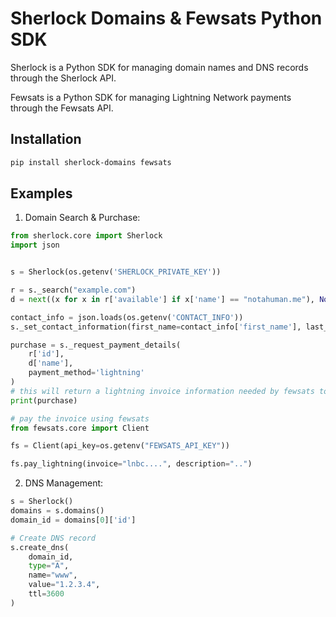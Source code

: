 # Sherlock Domains & Fewsats Python SDK

Sherlock is a Python SDK for managing domain names and DNS records through the Sherlock API.

Fewsats is a Python SDK for managing Lightning Network payments through the Fewsats API.
## Installation

```sh
pip install sherlock-domains fewsats
```
## Examples
1. Domain Search & Purchase:
```python
from sherlock.core import Sherlock
import json


s = Sherlock(os.getenv('SHERLOCK_PRIVATE_KEY'))

r = s._search("example.com")
d = next((x for x in r['available'] if x['name'] == "notahuman.me"), None)

contact_info = json.loads(os.getenv('CONTACT_INFO'))
s._set_contact_information(first_name=contact_info['first_name'], last_name=contact_info['last_name'], email=contact_info['email'], address=contact_info['address'], city=contact_info['city'], state=contact_info['state'], postal_code=contact_info['postal_code'], country=contact_info['country'])

purchase = s._request_payment_details(
    r['id'], 
    d['name'],
    payment_method='lightning'
)
# this will return a lightning invoice information needed by fewsats to pay for the domain
print(purchase)

# pay the invoice using fewsats
from fewsats.core import Client

fs = Client(api_key=os.getenv("FEWSATS_API_KEY"))

fs.pay_lightning(invoice="lnbc....", description="..")

```

2. DNS Management:
```python
s = Sherlock()
domains = s.domains()
domain_id = domains[0]['id']

# Create DNS record
s.create_dns(
    domain_id,
    type="A",
    name="www",
    value="1.2.3.4",
    ttl=3600
)
```
